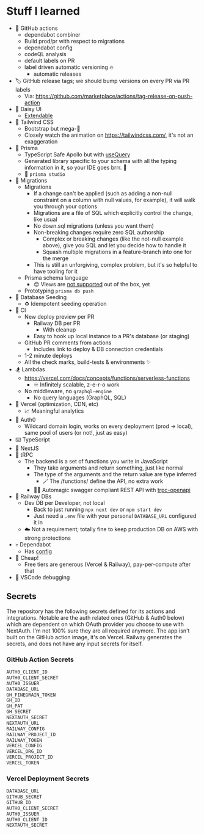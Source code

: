 # Stuff I learned

* 🤖 GitHub actions
  * dependabot combiner
  * Build prod/pr with respect to migrations
  * dependabot config
  * codeQL analysis
  * default labels on PR
  * label driven automatic versioning 🔥
    * automatic releases
* 🏷️ GitHub release tags; we should bump versions on every PR via PR labels
  * Via: <https://github.com/marketplace/actions/tag-release-on-push-action>
* 🌼 Daisy UI
  * [Extendable](https://github.com/frankhereford/katamino/blob/main/tailwind.config.cjs#L5-L10)
* 💨 Tailwind CSS
  * Bootstrap but mega-🍄
  * Closely watch the animation on <https://tailwindcss.com/>, it's not an exaggeration
* 🌈 Prisma
  * TypeScript Safe Apollo but with [useQuery](https://tanstack.com/query/v4/docs/reference/useQuery)
  * Generated library specific to your schema with all the typing information in it, so your IDE goes brrr. 💪
  * 🔬 `prisma studio`
* 🧩 Migrations
  * Migrations
    * If a change can't be applied (such as adding a non-null constraint on a column with null values, for example), it will walk you through your options
    * Migrations are a file of SQL which explicitly control the change, like usual
    * No down.sql migrations (unless you want them)
    * Non-breaking changes require zero SQL authorship
      * Complex or breaking changes (like the not-null example above), give you SQL and let you decide how to handle it
      * Squash multiple migrations in a feature-branch into one for the merge
    * This is still an unforgiving, complex problem, but it's so helpful to have tooling for it
  * Prisma schema language
    * 😔 Views are [not supported](https://github.com/prisma/prisma/issues/678) out of the box, yet
  * Prototyping `prisma db push`
* 🌱 Database Seeding
  * ♻️ Idempotent seeding operation
* 🚀 CI
  * New deploy preview per PR
    * Railway DB per PR
      * With cleanup
    * Easy to hook up local instance to a PR's database (or staging)
  * GitHub PR comments from actions
    * Includes link to deploy & DB connection credentials
  * 1-2 minute deploys
  * All the check marks, build-tests & environments ✨
* 🏂 Lambdas
  * <https://vercel.com/docs/concepts/functions/serverless-functions>
    * ♾️ Infinitely scalable, z-e-r-o work
  * No middleware, no `graphql-engine`
    * No query languages (GraphQL, SQL)
* 🤖 Vercel (optimization, CDN, etc)
  * 📈 Meaningful analytics
* 🔑 Auth0
  * Wildcard domain login, works on every deployment (prod → local), same pool of users (or not!, just as easy)
* ⌨️ TypeScript
* 🔺 NextJS
* 🔭 tRPC
  * The backend is a set of functions you write in JavaScript
    * They take arguments and return something, just like normal
    * The type of the arguments and the return value are type inferred
      * 🪄 The /functions/ define the API, no extra work
    * 🧙‍♀️ Automagic swagger compliant REST API with [trpc-openapi](https://github.com/jlalmes/trpc-openapi)
* 🚄 Railway DBs
  * Dev DB per Developer, not local
    * Back to just running `npx next dev` or `npm start dev`
    * Just need a `.env` file with your personal `DATABASE_URL` configured it in
  * ☁️ Not a requirement; totally fine to keep production DB on AWS with strong protections
* 💀 Dependabot
  * Has [config](https://docs.github.com/en/code-security/dependabot/dependabot-version-updates/configuration-options-for-the-dependabot.yml-file)
* 🤑 Cheap!
  * Free tiers are generous (Vercel & Railway), pay-per-compute after that
* 🐛 VSCode debugging


## Secrets

The repository has the following secrets defined for its actions and
integrations. Notable are the auth related ones (GitHub & Auth0 below) which are
dependent on which OAuth provider you choose to use with NextAuth. I'm not 100%
sure they are all required anymore. The app isn't built on the GitHub action
image, it's on Vercel. Railway generates the secrets, and does not have any
input secrets for itself.

### GitHub Action Secrets

```bash
AUTH0_CLIENT_ID
AUTH0_CLIENT_SECRET
AUTH0_ISSUER
DATABASE_URL
GH_FINEGRAIN_TOKEN
GH_ID
GH_PAT
GH_SECRET
NEXTAUTH_SECRET
NEXTAUTH_URL
RAILWAY_CONFIG
RAILWAY_PROJECT_ID
RAILWAY_TOKEN
VERCEL_CONFIG
VERCEL_ORG_ID
VERCEL_PROJECT_ID
VERCEL_TOKEN
```

### Vercel Deployment Secrets

```bash
DATABASE_URL
GITHUB_SECRET
GITHUB_ID
AUTH0_CLIENT_SECRET
AUTH0_ISSUER
AUTH0_CLIENT_ID
NEXTAUTH_SECRET
```